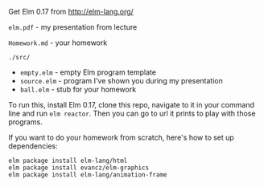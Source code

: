 Get Elm 0.17 from http://elm-lang.org/

`elm.pdf` - my presentation from lecture

`Homework.md` - your homework

`./src/`
* `empty.elm` - empty Elm program template
* `source.elm` - program I've shown you during my presentation
* `ball.elm` - stub for your homework

To run this, install Elm 0.17, clone this repo, navigate to it in your command
line and run `elm reactor`. Then you can go to url it prints to play with those
programs.

If you want to do your homework from scratch, here's how to set up dependencies:
```
elm package install elm-lang/html
elm package install evancz/elm-graphics
elm package install elm-lang/animation-frame
```
